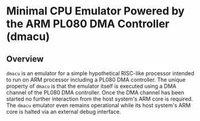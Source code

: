 # Minimal CPU Emulator Powered by the ARM PL080 DMA Controller (dmacu)

## Overview
`dmacu` is an emulator for a simple hypothetical RISC-like processor intended to run on ARM processor including a PL080 DMA controller.
The unique property of `dmacu` is that the emulator itself is executed using a DMA channel of the PL080 DMA controller. Once the DMA
channel has been started no further interaction from the host system's ARM core is required. The `dmacu` emulator even remains operational
while its host system's ARM core is halted via an external debug interface.
 
